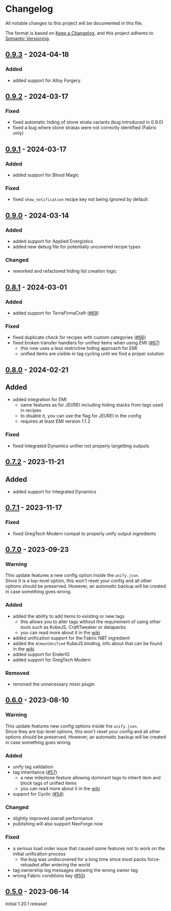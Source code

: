 # Changelog

All notable changes to this project will be documented in this file.

The format is based on [Keep a Changelog],
and this project adheres to [Semantic Versioning].

## [0.9.3] - 2024-04-18

### Added

- added support for Alloy Forgery

## [0.9.2] - 2024-03-17

### Fixed
- fixed automatic hiding of stone strata variants (bug introduced in 0.9.0)
- fixed a bug where stone stratas were not correctly identified (Fabric only)

## [0.9.1] - 2024-03-17

### Added
- added support for Blood Magic

### Fixed
- fixed `show_notification` recipe key not being ignored by default

## [0.9.0] - 2024-03-14

### Added
- added support for Applied Energistics
- added new debug file for potentially uncovered recipe types

### Changed
- reworked and refactored hiding list creation logic

## [0.8.1] - 2024-03-01

### Added
- added support for TerraFirmaCraft ([#69])

### Fixed
- fixed duplicate check for recipes with custom categories ([#66])
- fixed broken transfer handlers for unified items when using EMI ([#67])
  - this now uses a less restrictive hiding approach for EMI
  - unified items are visible in tag cycling until we find a proper solution

<!-- Links -->
[#66]: https://github.com/AlmostReliable/almostunified/issues/66
[#67]: https://github.com/AlmostReliable/almostunified/issues/67
[#69]: https://github.com/AlmostReliable/almostunified/pull/69

## [0.8.0] - 2024-02-21

## Added
- added integration for EMI
  - same features as for JEI/REI including hiding stacks from tags used in recipes
  - to disable it, you can use the flag for JEI/REI in the config
  - requires at least EMI version 1.1.2 

### Fixed
- fixed Integrated Dynamics unifier not properly targetting outputs

## [0.7.2] - 2023-11-21

## Added
- added support for Integrated Dynamics

## [0.7.1] - 2023-11-17

### Fixed
- fixed GregTech Modern compat to properly unify output ingredients

## [0.7.0] - 2023-09-23

### Warning
This update features a new config option inside the `unify.json`.<br>
Since it is a top-level option, this won't reset your config and all other options should
be preserved. However, an automatic backup will be created in case something goes wrong.

### Added
- added the ability to add items to existing or new tags
    - this allows you to alter tags without the requirement of using other tools such as KubeJS, CraftTweaker or
      datapacks
    - you can read more about it in the [wiki][custom-tags]
- added unification support for the Fabric NBT ingredient
- added the `AlmostUnified` KubeJS binding, info about that can be found in the [wiki][kubejs-binding]
- added support for EnderIO
- added support for GregTech Modern

### Removed
- removed the unnecessary mixin plugin

<!-- Links -->
[custom-tags]: https://github.com/AlmostReliable/almostunified/wiki/Unification-Config#custom-tags
[kubejs-binding]: https://github.com/AlmostReliable/almostunified/wiki/KubeJS

## [0.6.0] - 2023-08-10

### Warning
This update features new config options inside the `unify.json`.<br>
Since they are top-level options, this won't reset your config and all other options should
be preserved. However, an automatic backup will be created in case something goes wrong.

### Added
- unify tag validation
- tag inheritance ([#57])
    - a new milestone feature allowing dominant tags to inherit item and block tags of unified items
    - you can read more about it in the [wiki][tag-inheritance]
- support for Cyclic ([#54])

### Changed
- slightly improved overall performance
- publishing will also support NeoForge now

### Fixed
- a serious load order issue that caused some features not to work on the initial unification process
    - the bug was undiscovered for a long time since most packs force-reloaded after entering the world
- tag ownership log messages showing the wrong owner tag
- wrong Fabric conditions key ([#55])

<!-- Links -->
[#54]: https://github.com/AlmostReliable/almostunified/issues/54
[#55]: https://github.com/AlmostReliable/almostunified/pull/55
[#57]: https://github.com/AlmostReliable/almostunified/pull/57
[tag-inheritance]: https://github.com/AlmostReliable/almostunified/wiki/Unification-Config#tag-inheritance

## [0.5.0] - 2023-06-14

Initial 1.20.1 release!

<!-- Links -->
[keep a changelog]: https://keepachangelog.com/en/1.0.0/
[semantic versioning]: https://semver.org/spec/v2.0.0.html

<!-- Versions -->

[0.9.3]: https://github.com/AlmostReliable/almostunified/releases/tag/v1.20.1-0.9.3
[0.9.2]: https://github.com/AlmostReliable/almostunified/releases/tag/v1.20.1-0.9.2
[0.9.1]: https://github.com/AlmostReliable/almostunified/releases/tag/v1.20.1-0.9.1
[0.9.0]: https://github.com/AlmostReliable/almostunified/releases/tag/v1.20.1-0.9.0
[0.8.1]: https://github.com/AlmostReliable/almostunified/releases/tag/v1.20.1-0.8.1
[0.8.0]: https://github.com/AlmostReliable/almostunified/releases/tag/v1.20.1-0.8.0-beta
[0.7.2]: https://github.com/AlmostReliable/almostunified/releases/tag/v1.20.1-0.7.2-beta
[0.7.1]: https://github.com/AlmostReliable/almostunified/releases/tag/v1.20.1-0.7.1-beta
[0.7.0]: https://github.com/AlmostReliable/almostunified/releases/tag/v1.20.1-0.7.0-beta
[0.6.0]: https://github.com/AlmostReliable/almostunified/releases/tag/v1.20.1-0.6.0-beta
[0.5.0]: https://github.com/AlmostReliable/almostunified/releases/tag/v1.20.1-0.5.0-beta
